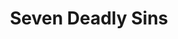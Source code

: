 ---
layout: lecteur.njk
tags : nnt

title : Seven Deadly Sins
episode : 01
saison : 4
iframe : https://streamtape.com/e/jvBbMWpoqyFzOkX/5e3d8005da45
cc :  VostFr
    
---